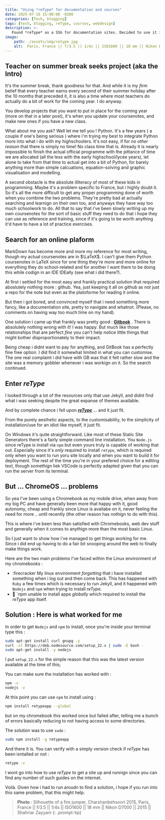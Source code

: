 ```yaml
---
title: "Using *reType* for documentation and courses"
date: 2025-07-16 15:00:00 -0200
categories: [Tech, blogging]
tags: [tech, blogging, reType, courses, webdesign] 
description: >-
   Found *reType* as a SSG for documentation sites. Decided to use it in ChromeOS, frustration ensued. 
image: 
    path: ./assets/img/retype.jpg
    alt:  Paris, France || f/3.5 || 1/4s || ISO1600 || 18 mm || Nikon D7000 || 2015 || Shahriar Zayyani
---
```

## Teacher on summer break seeks project (aka the Intro)

It's the summer break, thank goodness for that. And while it is my *firm* belief that every teacher earns every second of their summer holiday after the 10 months that preceded it, it is also a time where most teachers do actually do a bit of work for the coming year. I do anyway. 

You develop projects that you want to put in place for the coming year (more on that in a later post), it's when you update your coursenotes, and make new ones if you have a new class. 

What about me you ask? Well let me tell you ! Python. It's a few years ( a couple if one's being serious ) where i'm trying my best to integrate Python more into what i do with my highschoolers. It's not easy, if for *no other reason* that there is simply no time! No class time that is. Already it is nearly impossible to finish the actual official programme with the pittance of time we are allocated (all the less with the early highschool/lycée years), let alone to take from that time to actual get into a bit of Python, for barely anything more than simple calcuations, equation-solving and graphic visualisation and modelling. 

A second obstacle is the absolute illiteracy of most of these kids in programming. Maybe it's a problem specific to France, but i highly doubt it. So it's all the more difficult to get any proper programming done of worth when you combine the two problems. They're pretty bad at actually searching and learnign on their own too, and anyways they have way too much schoolwork to do. All that to say that i've been slowly writing up my own coursenotes for the sort of basic stuff they need to do that i hope they can use as reference and training, since if it's going to be worth anything it'd have to have a lot of practice exercises. 

## Search for an online plaform

MarkDown has become more and more my reference for most writing, though my actual coursenotes are in $\LaTeX$. I can't give them Python coursenotes in LaTeX since for one thing they're more and more online for everything they do school-related and for another I want them to be doing this while codign in an IDE IDEally (see what i did there?). 

At first i settled for the most easy and frankly practical solution that required aboslutely nothing more : github. Yea, just keeping it all on github as not just a repo for the note but even as the platoforme for reading it online. 

But then i got bored, and convinced myself that i need something more fancy, like a documentation site, pretty to navigate and whatnot. (Please, no comments on having way too much time on my hand). 

One solution i came up that frankly was pretty good : **[Gitbook](https://gitbook.com)** . There is absolutely nothing wrong with it! I was happy. But much like those relationships that are perfect *fine* you can't help notice little things that might bother disproportionately to their impact. 

Being cheap i didnt want to pay for anything, and GitBook has a perfectly fine free option. I did find it somewhat limited in what you can customise. The one real complaint i did have with GB was that it felt rather slow and the site was a memory gobbler whenever i was workign on it. So the search continued. 

## Enter *reType*

I looked through a lot of the resources only that use Jekyll, and didnt find what i was seeking despite the great expanse of themes available. 

And by complete chance i fell upon ***[reType](https://retype.com)*** ... and it just fit. 

From the purely aesthetic aspects, to the customisability, to the simplicity of installation/use for an idiot like myself, it just fit. 

On *Windows* it's quite straightforward. Like most of these Static Site Generators there's a fairly simple command line installation. You `Node.js` since reType is install via `npm` but even yours truly is capable of working that out. Especially since it's *only* required to install `retype`, which is required only when you want to run yoru site locally and when you want to build it for deployment. The rest of the time you're in your prefered choice for a editing text, though somethign liek VSCode is perfectly adapted given that you can run the server from its terminal. 

## But ... ChromeOS ... problems

So yea I've been using a Chromebook as my mobile drive, when away from my big PC and have generally been more that happy with it, good autonomy, cheap and frankly since Linux is availabe on it, never feeling the need for more .. until recently (the other reason has nothign to do with this). 

This is where i've been less than satisfied with Chromebooks, web dev stuff and generally when it comes to anythign more than the most basic Linux. 

So I just want to show how i've managed to get things working for me. Since i did end up having to do a fair bit snooping around the web to finally make things work. 

Here are the two main problems I've faced within the Linux environment of my chromebooks : 
* :firecracker My linux environment *forgetting* that i have installed something when i log out and then come back. This has happened with `Ruby` a few times which is necessary to run Jekyll, and it happened with `Nodejs` and `npm` when trying to install *reType*. 
* :firecracker: `npm unable to install apps *globally* which required to install the *reType* app itself. 

## Solution : Here is what worked for me 

In order to get `Nodejs` and `npm` to install, once you're inside your terminal type this : 

```bash
sudo apt-get install curl gnupg -y
curl -sl https://deb.nodesource.com/setup_22.x | sudo -E bash -
sudo apt-get install -y nodejs
```
I put `setup_22.x` for the simple reason that this was the latest version available at the time of this; 

You can make sure the installation has worked with : 

```bash
npm -v
nodejs -v
```

At this point you can use `npm` to install using : 

```bash
npm install retypeapp --global
``` 

but on my chromebook this worked once but failed after, telling me a bunch of errors basically reducing to not having access to some directories. 

The solution was to use `sudo`  : 

```bash 
sudo npm install -g retypeapp
```
And there it is. You can verify with a simply version check if *reType* has been isntalled or not : 

```bash
retype -v
```

I wont go into how to use *reType* to get a site up and runnign since you can find any number of such guides on the internet. 

Voilà. Given how i had to run aroudn to find a solution, i hope if you run into this same problem, that this might help. 

> **Photo** : Silhouette of a fire jumper, Charshanbehsoori 2015, Paris, France || f/3.5 || 1/4s || ISO1600 || 18 mm || Nikon D7000 || 2015 || Shahriar Zayyani
{: .prompt-tip}